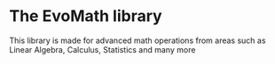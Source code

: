 # The EvoMath library

This library is made for advanced math operations from areas such as Linear Algebra, Calculus, Statistics and many more 

